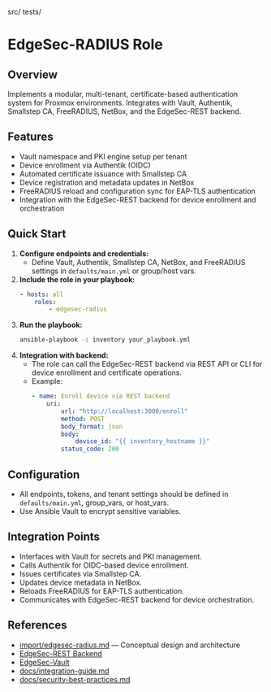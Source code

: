 src/
tests/

# EdgeSec-RADIUS Role

## Overview
Implements a modular, multi-tenant, certificate-based authentication system for Proxmox environments. Integrates with Vault, Authentik, Smallstep CA, FreeRADIUS, NetBox, and the EdgeSec-REST backend.

## Features
- Vault namespace and PKI engine setup per tenant
- Device enrollment via Authentik (OIDC)
- Automated certificate issuance with Smallstep CA
- Device registration and metadata updates in NetBox
- FreeRADIUS reload and configuration sync for EAP-TLS authentication
- Integration with the EdgeSec-REST backend for device enrollment and orchestration

## Quick Start
1. **Configure endpoints and credentials:**
	 - Define Vault, Authentik, Smallstep CA, NetBox, and FreeRADIUS settings in `defaults/main.yml` or group/host vars.
2. **Include the role in your playbook:**
	 ```yaml
	 - hosts: all
		 roles:
			 - edgesec-radius
	 ```
3. **Run the playbook:**
	 ```bash
	 ansible-playbook -i inventory your_playbook.yml
	 ```
4. **Integration with backend:**
	 - The role can call the EdgeSec-REST backend via REST API or CLI for device enrollment and certificate operations.
	 - Example:
		 ```yaml
		 - name: Enroll device via REST backend
			 uri:
				 url: "http://localhost:3000/enroll"
				 method: POST
				 body_format: json
				 body:
					 device_id: "{{ inventory_hostname }}"
				 status_code: 200
		 ```

## Configuration
- All endpoints, tokens, and tenant settings should be defined in `defaults/main.yml`, group_vars, or host_vars.
- Use Ansible Vault to encrypt sensitive variables.

## Integration Points
- Interfaces with Vault for secrets and PKI management.
- Calls Authentik for OIDC-based device enrollment.
- Issues certificates via Smallstep CA.
- Updates device metadata in NetBox.
- Reloads FreeRADIUS for EAP-TLS authentication.
- Communicates with EdgeSec-REST backend for device orchestration.

## References
- [import/edgesec-radius.md](import/edgesec-radius.md) — Conceptual design and architecture
- [EdgeSec-REST Backend](edgesec-rest/README.md)
- [EdgeSec-Vault](edgesec-vault/README.md)
- [docs/integration-guide.md](docs/integration-guide.md)
- [docs/security-best-practices.md](docs/security-best-practices.md)
